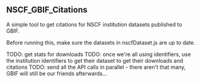 ## NSCF_GBIF_Citations

A simple tool to get citations for NSCF institution datasets published to GBIF.

Before running this, make sure the datasets in nscfDataset.js are up to date. 

TODO: get stats for downloads
TODO: once we're all using identifiers, use the institution identifiers to get their dataset to get their downloads and citations
TODO: send all the API calls in parallel - there aren't that many, GBIF will still be our friends afterwards...
